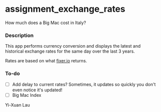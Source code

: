 # assignment_exchange_rates
How much does a Big Mac cost in Italy?

### Description
This app performs currency conversion and displays the latest and historical exchange rates for the same day over the last 3 years. 

Rates are based on what [fixer.io](https://fixer.io) returns.


### To-do
- [ ] Add delay to current rates? Sometimes, it updates so quickly you don't even notice it's updated!
- [ ] Big Mac Index

Yi-Xuan Lau